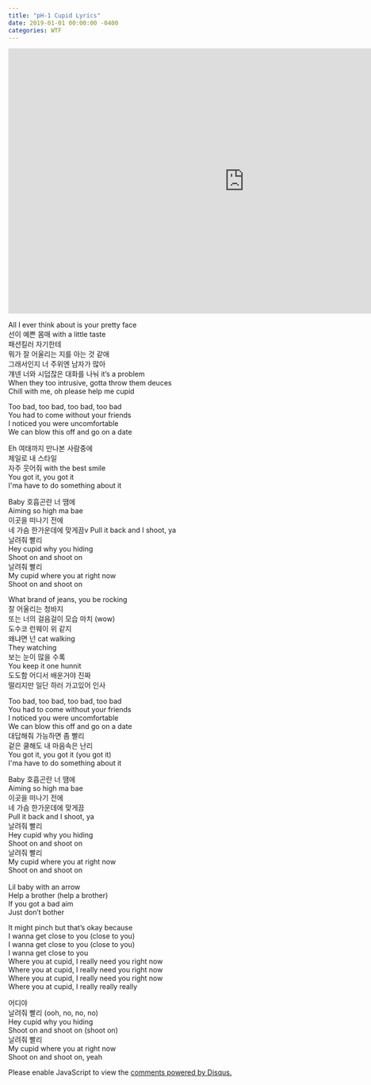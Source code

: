 ```yaml
---
title: "pH-1 Cupid Lyrics"
date: 2019-01-01 00:00:00 -0400
categories: WTF
---
```

<p>
<iframe width="951" height="535" src="https://www.youtube.com/embed/UZMbMibo-iI" frameborder="0" allow="accelerometer; autoplay; encrypted-media; gyroscope; picture-in-picture" allowfullscreen></iframe>
</p>

<p>All I ever think about is your pretty face<br>
선이 예쁜 몸매 with a little taste<br>
패션킬러 자기한테<br>
뭐가 잘 어울리는 지를 아는 것 같애<br>
그래서인지 너 주위엔 남자가 많아<br>
걔넨 너와 시덥잖은 대화를 나눠 it’s a problem<br>
When they too intrusive, gotta throw them deuces<br>
Chill with me, oh please help me cupid<br></p>
<p>
Too bad, too bad, too bad, too bad<br>
You had to come without your friends<br>
I noticed you were uncomfortable<br>
We can blow this off and go on a date<br></p>
<p>
Eh 여태까지 만나본 사람중에<br>
제일로 내 스타일<br>
자주 웃어줘 with the best smile<br>
You got it, you got it<br>
I'ma have to do something about it<br></p>

<p>Baby 호흡곤란 너 땜에<br>
Aiming so high ma bae<br>
이곳을 떠나기 전에<br>
네 가슴 한가운데에 맞게끔v
Pull it back and I shoot, ya<br>
날려줘 빨리<br>
Hey cupid why you hiding<br>
Shoot on and shoot on<br>
날려줘 빨리<br>
My cupid where you at right now <br>
Shoot on and shoot on<br></p>
<p>
What brand of jeans, you be rocking<br>
잘 어울리는 청바지<br>
또는 너의 걸음걸이 모습 마치 (wow)<br>
도수코 런웨이 위 같지<br>
왜냐면 넌 cat walking<br>
They watching<br>
보는 눈이 많을 수록<br>
You keep it one hunnit<br>
도도함 어디서 배운거야 진짜<br>
떨리지만 일단 하러 가고있어 인사<br></p>
<p>
Too bad, too bad, too bad, too bad<br>
You had to come without your friends<br>
I noticed you were uncomfortable<br>
We can blow this off and go on a date<br>
대답해줘 가능하면 좀 빨리<br>
겉은 쿨해도 내 마음속은 난리<br>
You got it, you got it (you got it)<br>
I'ma have to do something about it<br></p>
<p>
Baby 호흡곤란 너 땜에<br>
Aiming so high ma bae<br>
이곳을 떠나기 전에<br>
네 가슴 한가운데에 맞게끔<br>
Pull it back and I shoot, ya<br>
날려줘 빨리<br>
Hey cupid why you hiding<br>
Shoot on and shoot on<br>
날려줘 빨리<br>
My cupid where you at right now<br>
Shoot on and shoot on<br><br>
Lil baby with an arrow<br>
Help a brother (help a brother)<br>
If you got a bad aim<br>
Just don’t bother<br></p>
<p>
It might pinch but that’s okay because<br>
I wanna get close to you (close to you)<br>
I wanna get close to you (close to you)<br>
I wanna get close to you<br>
Where you at cupid, I really need you right now<br>
Where you at cupid, I really need you right now<br>
Where you at cupid, I really need you right now<br>
Where you at cupid, I really really really<br></p>
<p>
어디야<br>
날려줘 빨리 (ooh, no, no, no)<br>
Hey cupid why you hiding<br>
Shoot on and shoot on (shoot on)<br>
날려줘 빨리<br>
My cupid where you at right now<br>
Shoot on and shoot on, yeah<br>
</p>


  <p>
    <div id="disqus_thread"></div>
<script>

/**
*  RECOMMENDED CONFIGURATION VARIABLES: EDIT AND UNCOMMENT THE SECTION BELOW TO INSERT DYNAMIC VALUES FROM YOUR PLATFORM OR CMS.
*  LEARN WHY DEFINING THESE VARIABLES IS IMPORTANT: https://disqus.com/admin/universalcode/#configuration-variables*/
/*
var disqus_config = function () {
this.page.url = PAGE_URL;  // Replace PAGE_URL with your page's canonical URL variable
this.page.identifier = PAGE_IDENTIFIER; // Replace PAGE_IDENTIFIER with your page's unique identifier variable
};
*/
(function() { // DON'T EDIT BELOW THIS LINE
var d = document, s = d.createElement('script');
s.src = 'https://web1-2.disqus.com/embed.js';
s.setAttribute('data-timestamp', +new Date());
(d.head || d.body).appendChild(s);
})();
</script>
<noscript>Please enable JavaScript to view the <a href="https://disqus.com/?ref_noscript">comments powered by Disqus.</a></noscript>

  </p>
